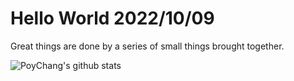 # Hello World 2022/10/09

Great things are done by a series of small things brought together.

![PoyChang's github stats](https://github-readme-stats.vercel.app/api?username=poychang&show_icons=true&theme=dracula)
